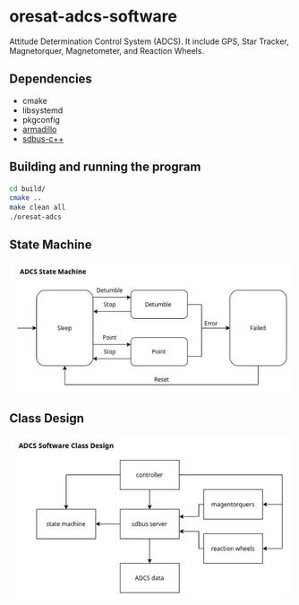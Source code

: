 # oresat-adcs-software
Attitude Determination Control System (ADCS). It include GPS, Star Tracker, Magnetorquer, Magnetometer, and Reaction Wheels.


## Dependencies
- cmake
- libsystemd
- pkgconfig
- [armadillo]
- [sdbus-c++]


## Building and running the program
```bash
cd build/
cmake ..
make clean all
./oresat-adcs
```

## State Machine
![](docs/adcs_statemachine.jpg)


## Class Design
![](docs/adcs_class_design.jpg)


<!-- links -->
[armadillo]:http://arma.sourceforge.net/
[sdbus-c++]:https://github.com/Kistler-Group/sdbus-cpp
